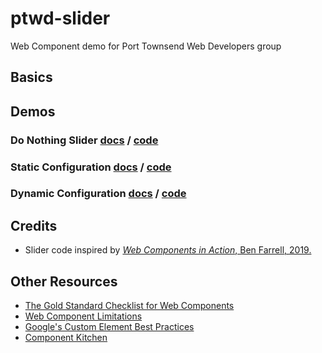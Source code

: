 # ptwd-slider
Web Component demo for Port Townsend Web Developers group

## Basics


## Demos

### Do Nothing Slider [docs](02_slider.html) / [code](https://github.com/MorganConrad/ptwd-slider/blob/master/src/02_slider.html)

### Static Configuration [docs](03_slider.html) / [code](https://github.com/MorganConrad/ptwd-slider/blob/master/src/03_slider.html)

### Dynamic Configuration [docs](04_slider.html) / [code](https://github.com/MorganConrad/ptwd-slider/blob/master/src/04_slider.html)

## Credits
 - Slider code inspired by [_Web Components in Action_, Ben Farrell, 2019.](https://www.manning.com/books/web-components-in-action)

## Other Resources
 - [The Gold Standard Checklist for Web Components](https://github.com/webcomponents/gold-standard/wiki) 
 - [Web Component Limitations](https://github.com/webcomponents/gold-standard/wiki/Web-Component-Limitations)
 - [Google's Custom Element Best Practices](https://developers.google.com/web/fundamentals/web-components/best-practices)
 - [Component Kitchen](https://component.kitchen/elix)

